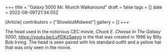 +++
title = "Galaxy 5000 Mr. Munch Walkaround"
draft = false
tags = []
date = 2022-08-09T21:34:05Z

[Article]
contributors = ["ShowbizMidwest"]
gallery = []
+++

The head used in the notorious CEC movie, _Chuck E. Cheese In The Galaxy 5000_,<ref> https://youtu.be/LvPDKzSaeyg</ref> is the  that was created in 1996 by Billy Bob Irving. The head is seen paired with his standard outfit and a yellow hat that was only seen in the movie.